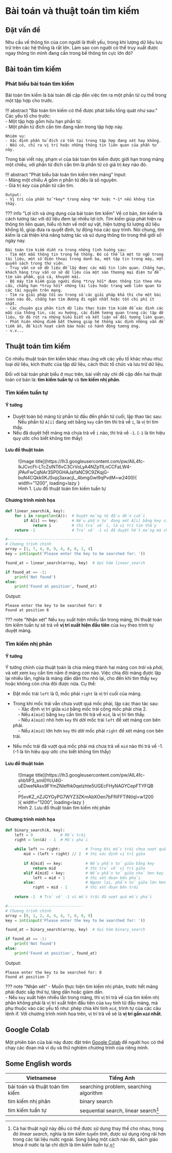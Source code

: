 # Bài toán và thuật toán tìm kiếm

## Đặt vấn đề

Nhu cầu về thông tin của con người là thiết yếu, trong khi lượng dữ liệu lưu trữ trên các hệ thống là rất lớn. Làm sao con người có thể truy xuất được ngay thông tin mình đang cần trong bể thông tin cực lớn đó?  

## Bài toán tìm kiếm

### Phát biểu bài toán tìm kiếm

Bài toán tìm kiếm là bài toán đề cập đến việc tìm ra một phần tử cụ thể trong một tập hợp cho trước.   

!!! abstract "Bài toán tìm kiếm có thể được phát biểu tổng quát như sau:"
    Các yếu tố cho trước:  
    - Một tập hợp gồm hữu hạn phần tử.  
    - Một phần tử đích cần tìm đang nằm trong tập hợp này.  

    Nhiệm vụ:  
    - Xác định phần tử đích có tồn tại trong tập hợp đang xét hay không.  
    - Nếu có, chỉ ra vị trí hoặc những thông tin liên quan của phần tử này.  

Trong bài viết này, phạm vi của bài toán tìm kiếm được giới hạn trong mảng một chiều, với phần tử đích cần tìm là phần tử có giá trị *key* nào đó.  

!!! abstract "Phát biểu bài toán tìm kiếm trên mảng"
    Input:  
    - Mảng một chiều *A* gồm *n* phần tử đều là số nguyên.  
    - Giá trị *key* của phần tử cần tìm.  

    Output:  
    - Vị trí của phần tử *key* trong mảng *A* hoặc *-1* nếu không tìm thấy.  

??? info "Lợi ích và ứng dụng của bài toán tìm kiếm"
    Về cơ bản, *tìm kiếm* là cách tương tác với dữ liệu đem lại nhiều lợi ích. *Tìm kiếm* giúp phát hiện ra thông tin liên quan, hiểu rõ hơn về một sự vật, hiện tượng từ lượng dữ liệu khổng lồ, giúp đưa ra quyết định, tự động hóa các quy trình. Nói chung, *tìm kiếm* là cải thiện khả năng tương tác và sử dụng thông tin trong thế giới số ngày nay.  

    Bài toán tìm kiếm diễn ra trong những tình huống sau:  
    - Tìm một mẫu thông tin trong hệ thống. Đó có thể là một từ ngữ trong tài liệu, một số điện thoại trong danh bạ, một tập tin trong máy, một quyển sách trong thư viện.  
    - Truy vấn cơ sở dữ liệu để lấy được các mẫu tin liên quan. Chẳng hạn, khách hàng truy vấn cơ sở dữ liệu của một sàn thương mại điện tử để tìm sản phẩm, giá cả, khuyến mãi.  
    - Bộ máy tìm kiếm giúp người dùng *truy hồi* được thông tin theo nhu cầu, chẳng hạn *truy hồi* những tài liệu hoặc trang web liên quan từ các tài nguyên trên mạng.  
    - Tìm ra giải pháp tối ưu trong số các giải pháp khả thi cho một bài toán nào đó, chẳng hạn tìm đường đi ngắn nhất hoặc tốn chi phí ít nhất.  
    - Các chuyên gia phân tích dữ liệu thực hiện tìm kiếm để xác định các mẫu của thông tin, các xu hướng, các điểm tương quan trong các tập dữ liệu, từ đó rút ra những hiểu biết và kết luận về đối tượng liên quan.
    - Phát hiện những điểm bất thường giúp hệ thống xác định những vấn đề tiềm ẩn, để kích hoạt cảnh báo hoặc có hành động tương ứng.  
    - v.v...  

## Thuật toán tìm kiếm

Có nhiều thuật toán tìm kiếm khác nhau ứng với các yếu tố khác nhau như: loại dữ liệu, kích thước của tập dữ liệu, cách thức tổ chức và lưu trữ dữ liệu.  

Đối với bài toán phát biểu ở mục trên, bài viết này chỉ đề cập đến hai thuật toán cơ bản là: **tìm kiếm tuần tự** và **tìm kiếm nhị phân**.

### Tìm kiếm tuần tự

#### Ý tưởng

- Duyệt toàn bộ mảng từ phần tử đầu đến phần tử cuối, lặp thao tác sau:  
&nbsp;&nbsp;&nbsp;&nbsp;Nếu phần tử `A[i]` đang xét bằng `key` cần tìm thì trả về `i`, là vị trí tìm thấy.  
- Nếu đã duyệt hết mảng mà chưa trả về `i` nào, thì trả về `-1`. (`-1` là tín hiệu quy ước cho biết không tìm thấy)  

#### Lưu đồ thuật toán

<figure markdown>
  ![Image title](https://lh3.googleusercontent.com/pw/AIL4fc-lkJCvcFt-LTcZslNT6vC3CrVoLyA4NZp11LnCCFaLW4-jPAvFwCqNAr3SP0GHAJaYaNC9C9ZKqjG-buN4CQkk0KJSvpj3axacjL_4bmgGwI9qPvdM=w2400){ width="1200", loading=lazy }
  <figcaption>Hình 1. Lưu đồ thuật toán tìm kiếm tuần tự</figcaption>
</figure>

#### Chương trình minh họa
``` py linenums="1"
def linear_search(A, key):
    for i in range(len(A)):  # Duyệt mảng từ đầu đến cuối
        if A[i] == key:      # Nếu phần tử đang xét A[i] bằng key cần tìm
            return i         # thì trả về i, là vị trí tìm thấy
    return -1                # Trả về -1 vì đã duyệt hết mảng mà chưa trả về  i nào

#---------------------------------
# Chương trình chính
array = [1, 7, 4, 0, 9, 4, 8, 8, 2, 4]
key = int(input('Please enter the key to be searched for: '))

found_at = linear_search(array, key)  # Gợi hàm linear_search

if found_at == -1:
    print('Not found')
else:
    print('Found at position', found_at)
```

Output:  
``` pycon
Please enter the key to be searched for: 8
Found at position 6
```

??? note "Nhận xét"
    Nếu `key` xuất hiện nhiều lần trong mảng, thì thuật toán tìm kiếm tuần tự sẽ trả về **vị trí xuất hiện đầu tiên** của `key` theo trình tự duyệt mảng.  

### Tìm kiếm nhị phân
#### Ý tưởng

Ý tưởng chính của thuật toán là chia mảng thành hai mảng con *trái* và *phải*, và xét xem `key` cần tìm nằm ở mảng con nào. Việc chia đôi mảng được lặp lại nhiều lần, nghĩa là mảng dần dần thu nhỏ lại, cho đến khi tìm thấy `key` hoặc không còn chia đôi được nữa. Cụ thể:

- Đặt mốc trái `left` là 0, mốc phải `right` là vị trí cuối của mảng.  

- Trong khi mốc trái vẫn chưa vượt quá mốc phải, lặp các thao tác sau:  
&nbsp;&nbsp;&nbsp;&nbsp;- Xác định vị trí giữa `mid` bằng mốc trái cộng mốc phải chia 2.  
&nbsp;&nbsp;&nbsp;&nbsp;- Nếu `A[mid]` bằng `key` cần tìm thì trả về `mid`, là vị trí tìm thấy.  
&nbsp;&nbsp;&nbsp;&nbsp;- Nếu `A[mid]` nhỏ hơn `key` thì *dời* mốc trái `left` để xét mảng con bên phải.  
&nbsp;&nbsp;&nbsp;&nbsp;- Nếu `A[mid]` lớn hơn `key` thì *dời* mốc phải `right` để xét mảng con bên trái.    

- Nếu mốc trái đã vượt quá mốc phải mà chưa trả về `mid` nào thì trả về -1. (-1 là tín hiệu quy ước cho biết không tìm thấy)  

#### Lưu đồ thuật toán

<figure markdown>
  ![Image title](https://lh3.googleusercontent.com/pw/AIL4fc-shb1iP3_sml0YcU4G-uEDweNAsx9FYmZNlefhk0qelzhte5UGEcFHyNAGYCepFTYFQB-P5xvKZ_nZJGYGyPG7WYZ3ZKmAbXOen7bFfIiFFTINtlqI=w1200){ width="1200", loading=lazy }
  <figcaption>Hình 2. Lưu đồ thuật toán tìm kiếm nhị phân</figcaption>
</figure>

#### Chương trình minh họa

``` py linenums="1"
def binary_search(A, key):
    left = 0            # Mốc trái
    right = len(A) - 1  # Mốc phải
    
    while left <= right:           # Trong khi mốc trái chưa vượt quá mốc phải
        mid = (left + right) // 2  # thì xác định vị trí giữa
        
        if A[mid] == key:          # Nếu phần tử giữa bằng key
            return mid             # thì trả về vị trí giữa
        elif A[mid] < key:         # Nếu phần tử giữa nhỏ hơn key
            left = mid + 1         # thì xét đoạn bên phải
        else:                      # Ngược lại, phần tử giữa lớn hơn key
            right = mid - 1        # thì xét đoạn bên trái
    
    return -1  # Trả về -1 vì mốc trái đã vượt quá mốc phải

#---------------------------------
# Chương trình chính
array = [0, 1, 2, 4, 4, 4, 7, 8, 8, 9]
key = int(input('Please enter the key to be searched for: '))

found_at = binary_search(array, key)  # Gọi hàm binary_search

if found_at == -1:
    print('Not found')
else:
    print('Found at position', found_at)
```

Output:

``` pycon
Please enter the key to be searched for: 8
Found at position 7
```

??? note "Nhận xét"
    - Muốn thực hiện tìm kiếm nhị phân, trước hết mảng phải được sắp thứ tự, tăng dần hoặc giảm dần.  
    - Nếu `key` xuất hiện nhiều lần trong mảng, thì vị trí trả về của tìm kiếm nhị phân không phải là vị trí xuất hiện đầu tiên của `key` tính từ đầu mảng, mà phụ thuộc vào các yếu tố như: phép chia khi tính `mid`, trình tự của các câu lệnh if. Với chương trình minh họa trên, vị trí trả về sẽ là **vị trí gần `mid` nhất**.  

## Google Colab

Một phiên bản của bài này được đặt trên <a href="https://colab.research.google.com/drive/1xhy3RfkEaeQQuWfXm1b5Ev_txYnw9jjr?usp=sharing" target="_blank">Google Colab</a> để người học có thể chạy các đoạn mã ví dụ và thử nghiệm chương trình của riêng mình.  

## Some English words

| Vietnamese | Tiếng Anh | 
| --- | --- |
| bài toán và thuật toán tìm kiếm | searching problem, searching algorithm |
| tìm kiếm nhị phân | binary search | 
| tìm kiếm tuần tự | sequential search, linear search[^1] | 


 [^1]: Cả hai thuật ngữ này đều có thể được sử dụng thay thế cho nhau, trong đó *linear search*, nghĩa là *tìm kiếm tuyến tính*, được sử dụng rộng rãi hơn trong các tài liệu nước ngoài. Song bằng một cách nào đó, sách giáo khoa ở nước ta lại chỉ dịch là *tìm kiếm tuần tự*.  